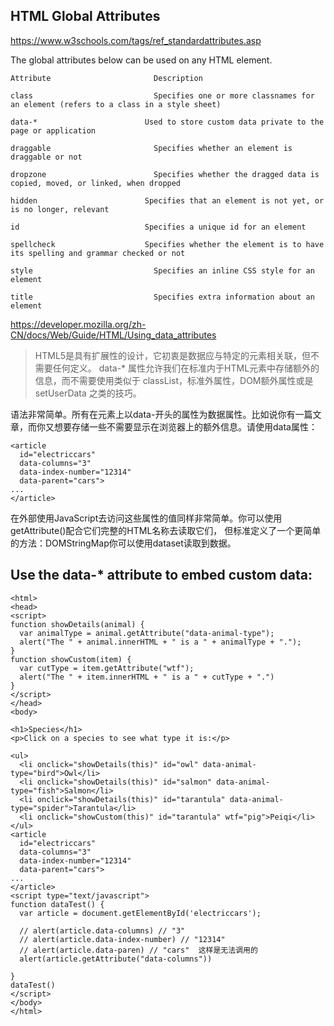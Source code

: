 ## HTML Global Attributes
https://www.w3schools.com/tags/ref_standardattributes.asp

The global attributes below can be used on any HTML element.
```
Attribute	                    Description

class                       	Specifies one or more classnames for an element (refers to a class in a style sheet)

data-*	                      Used to store custom data private to the page or application

draggable	                    Specifies whether an element is draggable or not

dropzone	                    Specifies whether the dragged data is copied, moved, or linked, when dropped

hidden	                      Specifies that an element is not yet, or is no longer, relevant

id	                          Specifies a unique id for an element

spellcheck	                  Specifies whether the element is to have its spelling and grammar checked or not

style	                        Specifies an inline CSS style for an element

title	                        Specifies extra information about an element
```

https://developer.mozilla.org/zh-CN/docs/Web/Guide/HTML/Using_data_attributes
> HTML5是具有扩展性的设计，它初衷是数据应与特定的元素相关联，但不需要任何定义。
data-* 属性允许我们在标准内于HTML元素中存储额外的信息，而不需要使用类似于 classList，标准外属性，DOM额外属性或是 setUserData 之类的技巧。

语法非常简单。所有在元素上以data-开头的属性为数据属性。比如说你有一篇文章，而你又想要存储一些不需要显示在浏览器上的额外信息。请使用data属性：
```
<article
  id="electriccars"
  data-columns="3"
  data-index-number="12314"
  data-parent="cars">
...
</article>
```
在外部使用JavaScript去访问这些属性的值同样非常简单。你可以使用getAttribute()配合它们完整的HTML名称去读取它们，
但标准定义了一个更简单的方法：DOMStringMap你可以使用dataset读取到数据。

## Use the data-* attribute to embed custom data:

```
<html>
<head>
<script>
function showDetails(animal) {
  var animalType = animal.getAttribute("data-animal-type");
  alert("The " + animal.innerHTML + " is a " + animalType + ".");
}
function showCustom(item) {
  var cutType = item.getAttribute("wtf");
  alert("The " + item.innerHTML + " is a " + cutType + ".")
}
</script>
</head>
<body>

<h1>Species</h1>
<p>Click on a species to see what type it is:</p>

<ul>
  <li onclick="showDetails(this)" id="owl" data-animal-type="bird">Owl</li>
  <li onclick="showDetails(this)" id="salmon" data-animal-type="fish">Salmon</li>  
  <li onclick="showDetails(this)" id="tarantula" data-animal-type="spider">Tarantula</li>  
  <li onclick="showCustom(this)" id="tarantula" wtf="pig">Peiqi</li>  
</ul>
<article
  id="electriccars"
  data-columns="3"
  data-index-number="12314"
  data-parent="cars">
...
</article>
<script type="text/javascript">
function dataTest() {
  var article = document.getElementById('electriccars');
 
  // alert(article.data-columns) // "3"
  // alert(article.data-index-number) // "12314"
  // alert(article.data-paren) // "cars"  这样是无法调用的
  alert(article.getAttribute("data-columns"))

}
dataTest()
</script>
</body>
</html>
```

